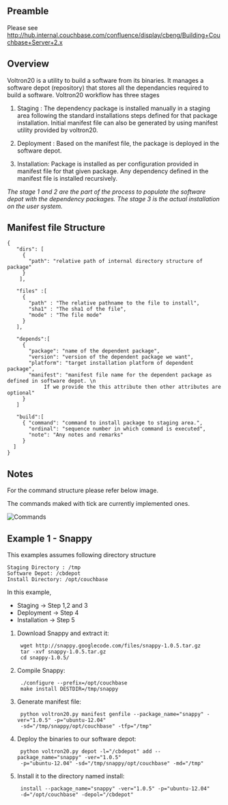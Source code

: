 Preamble
--------

Please see http://hub.internal.couchbase.com/confluence/display/cbeng/Building+Couchbase+Server+2.x

Overview
---------
Voltron20 is a utility to build a software from its binaries. It manages a software depot (repository) that stores all the dependancies required to build a software. 
Voltron20 workflow has three stages

1. Staging : The dependency package is installed manually in a staging area following the standard installations steps defined for that package installation. Initial manifest file can also be generated by using manifest utility provided by voltron20.

2. Deployment : Based on the manifest file, the package is deployed in the software depot.

3. Installation: Package is installed as per configuration provided in manifest file for that given package. Any dependency defined in the manifest file is installed recursively.

<i>The stage 1 and 2 are the part of the process to populate the software depot with the dependency packages. The stage 3 is the actual installation on the user system.</i>

Manifest file Structure
------------------------

	{   
	   "dirs": [
	     {
	       "path": "relative path of internal directory structure of package"
	     } 
	    ],
	   
	   "files" :[
	     {
	       "path" : "The relative pathname to the file to install",
	       "sha1" : "The sha1 of the file",
	       "mode" : "The file mode"
	     }
	   ],
	   
	   "depends":[
	     {
	       "package": "name of the dependent package",
	       "version": "version of the dependent package we want",
	       "platform": "target installation platform of dependent package",
	       "manifest": "manifest file name for the dependent package as defined in software depot. \n
			    If we provide the this attribute then other attributes are optional"
	     }
	   ]
	    
	   "build":[
	     { "command": "command to install package to staging area.",
	       "ordinal": "sequence number in which command is executed",
	       "note": "Any notes and remarks"
	     }
	  ]
	}

Notes
------
For the command structure please refer below image.

The commands maked with tick are currently implemented ones.

![Commands](https://raw.github.com/suhailkhaki/buildtools/master/CommandAPI.png "Command API Structure")

Example 1 - Snappy
------------------
This examples assumes following directory structure

	Staging Directory : /tmp
	Software Depot: /cbdepot
	Install Directory: /opt/couchbase

In this example, 
* Staging -> Step 1,2 and 3
* Deployment -> Step 4
* Installation -> Step 5

1. Download Snappy and extract it:

		wget http://snappy.googlecode.com/files/snappy-1.0.5.tar.gz
		tar -xvf snappy-1.0.5.tar.gz
		cd snappy-1.0.5/

2. Compile Snappy:
		
		./configure --prefix=/opt/couchbase
		make install DESTDIR=/tmp/snappy

3. Generate manifest file:
	  
		python voltron20.py manifest genfile --package_name="snappy" -ver="1.0.5" -p="ubuntu-12.04" 
		-sd="/tmp/snappy/opt/couchbase" -tfp="/tmp"
	

4. Deploy the binaries to our software depot:

		python voltron20.py depot -l="/cbdepot" add --package_name="snappy" -ver="1.0.5" 
		-p="ubuntu-12.04" -sd="/tmp/snappy/opt/couchbase" -md="/tmp"

5. Install it to the directory named install:

		install --package_name="snappy" -ver="1.0.5" -p="ubuntu-12.04" 
		-d="/opt/couchbase" -depol="/cbdepot"

